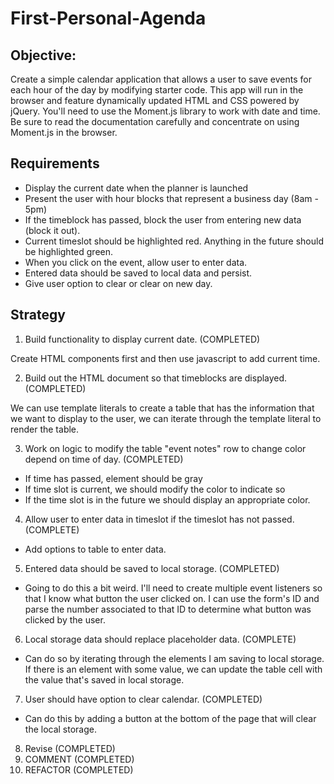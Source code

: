 # First-Personal-Agenda

## Objective: 
Create a simple calendar application that allows a user to save events for each hour of the day by modifying starter code. This app will run in the browser and feature dynamically updated HTML and CSS powered by jQuery.
You'll need to use the Moment.js library to work with date and time. Be sure to read the documentation carefully and concentrate on using Moment.js in the browser.

## Requirements

- Display the current date when the planner is launched
- Present the user with hour blocks that represent a business day (8am - 5pm)
- If the timeblock has passed, block the user from entering new data (block it out). 
- Current timeslot should be highlighted red. Anything in the future should be highlighted green.
- When you click on the event, allow user to enter data. 
- Entered data should be saved to local data and persist. 
- Give user option to clear or clear on new day. 

## Strategy

1) Build functionality to display current date. (COMPLETED)

Create HTML components first and then use javascript to add current time. 

2) Build out the HTML document so that timeblocks are displayed. (COMPLETED)

We can use template literals to create a table that has the information that
we want to display to the user, we can iterate through the template literal to
render the table.

3) Work on logic to modify the table "event notes" row to change color depend on time
of day. (COMPLETED)

- If time has passed, element should be gray
- If time slot is current, we should modify the color to indicate so
- If the time slot is in the future we should display an appropriate color. 

4) Allow user to enter data in timeslot if the timeslot has not passed. (COMPLETE)

- Add options to table to enter data. 

5) Entered data should be saved to local storage. (COMPLETED)

- Going to do this a bit weird. I'll need to create multiple event listeners so that I know what button the user clicked on. I can use the form's ID and parse the number associated to that ID to determine what button was clicked by the user. 

6) Local storage data should replace placeholder data. (COMPLETE)
- Can do so by iterating through the elements I am saving to local storage. If there is an element with some value, we can update the table cell with the value that's saved in local storage. 

7) User should have option to clear calendar. (COMPLETED)

- Can do this by adding a button at the bottom of the page that will clear the local storage. 

8) Revise (COMPLETED)
9) COMMENT (COMPLETED)
10) REFACTOR (COMPLETED)